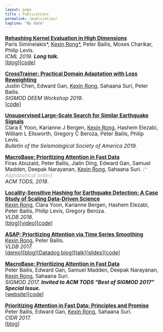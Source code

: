 ```yaml
---
layout: page
title : Publications
permalink: /publication/
tagline: "By date"
---
```

<!--<div class="tagline">
<span class="page-title">Publications</span> <span class="page-tagline"><em>by Date</em></span>
</div>-->
<div class="manual-post" style="font-size: 17px">
<div>
<!--   <div class="manual manual-title">
  <strong>2017</strong>
  </div> -->
 <p>  <div class="manual-content">
  <a  href="/papers/rehashing-icml19.pdf"  style="font-weight: bolder;">
  Rehashing Kernel Evaluation in High Dimensions</a> <br>Paris Siminelakis*, <u class="dotted">Kexin Rong*</u>, Peter Bailis, Moses Charikar, Philip Levis. <br><i> ICML 2019.</i> <i style="font-weight: bolder;"> Long talk.</i>
  <br><span>[<a href="https://dawn.cs.stanford.edu/2019/06/11/rehashing/">blog</a>][<a href="https://github.com/kexinrong/rehashing">code</a>]</span>
  </div>
</p>


 <p>  <div class="manual-content">
  <a  href="https://arxiv.org/abs/1905.02304"  style="font-weight: bolder;">
  CrossTrainer: Practical Domain Adaptation with Loss Reweighting</a><br> Justin Chen, Edward Gan, <u class="dotted">Kexin Rong</u>, Sahaana Suri, Peter Bailis. <br><i> SIGMOD DEEM Workshop 2019</i>.
  <br><span>[<a href="https://github.com/stanford-futuredata/crosstrainer">code</a>]</span>
  </div>
</p>

<p>  <div class="manual-content">
  <a  href="#"  style="font-weight: bolder;">
  Unsupervised Large‐Scale Search for Similar Earthquake Signals</a> <br>Clara E Yoon, Karianne J Bergen, <u class="dotted">Kexin Rong</u>, Hashem Elezabi, William L Ellsworth, Gregory C Beroza, Peter Bailis, Philip Levis. <br><i> Bulletin of the Seismological Society of America 2019.</i> 
  </div>
</p>


<p>  <div class="manual-content">
  <a  href="/papers/macrobase-tods18.pdf"  style="font-weight: bolder;">
      MacroBase: Prioritizing Attention in Fast Data</a><br>Firas Abuzaid, Peter Bailis, Jialin Ding, Edward Gan, Samuel Madden, Deepak Narayanan, <u class="dotted">Kexin Rong</u>, Sahaana Suri. <i style="color:#aaaaaa">(* Alphabetical order)</i> <br><i>ACM TODS, 2018</i>.
  </div>
</p>

   <p>  <div class="manual-content">
  <a  href="/papers/quake-vldb18.pdf"  style="font-weight: bolder;">
      Locality-Sensitive Hashing for Earthquake Detection: A Case Study of Scaling Data-Driven Science</a><br>
      <u class="dotted">Kexin Rong</u>, Clara Yoon, Karianne Bergen, Hashem Elezabi, Peter Bailis, Philip Levis, Gregory Beroza. <br><i>VLDB 2018</i>.<br><span>[<a href="https://dawn.cs.stanford.edu/2018/09/05/quake/">blog</a>][<a href="https://www.youtube.com/watch?v=LXi0TIOOfEY">video</a>][<a href="https://github.com/stanford-futuredata/FAST">code</a>]</span>
  </div>
</p>

   <p>  <div class="manual-content">
  <a href="/papers/asap-vldb17.pdf" style="font-weight: bolder;">
      ASAP: Prioritizing Attention via Time Series Smoothing</a><br>
      <u class="dotted">Kexin Rong</u>, Peter Bailis.<br> <i>VLDB 2017.</i><br>
      <span>[<a href="http://futuredata.stanford.edu/asap/">demo</a>][<a href="http://dawn.cs.stanford.edu/2017/08/07/asap/">blog</a>][<a href="https://www.datadoghq.com/blog/auto-smoother-asap/">Datadog blog</a>][<a href="https://vimeo.com/221062931">talk</a>][<a href="https://speakerdeck.com/futuredata/automating-dashboard-displays-with-asap">slides</a>][<a href="https://github.com/stanford-futuredata/ASAP">code</a>]</span> 
  </div>
</p>


<p>  <div class="manual-content">
	<a href="/papers/macrobase-sigmod17.pdf" style="font-weight: bolder;">
      MacroBase: Prioritizing Attention in Fast Data</a> <br>
      Peter Bailis, Edward Gan, Samuel Madden, Deepak Narayanan, <u class="dotted">Kexin Rong</u>, Sahaana Suri. <br><i>SIGMOD 2017.</i> <i style="font-weight: bolder;"> Invited to ACM TODS "Best of SIGMOD 2017" Special Issue.</i><br><span>[<a href="https://macrobase.stanford.edu/">website</a>][<a href="https://github.com/stanford-futuredata/macrobase">code</a>]</span><br>
  </div>
</p>
<p>  <div class="manual-content">
  <a href="/papers/macrobase-cidr17.pdf" style="font-weight: bolder;">
      Prioritizing Attention in Fast Data: Principles and Promise</a><br>
      Peter Bailis, Edward Gan, <u class="dotted">Kexin Rong</u>, Sahaana Suri. <br><i>CIDR 2017.</i><br>
      <span>[<a href="https://blog.acolyer.org/2017/01/19/prioritizing-attention-in-fast-data-principles-and-promise/">blog</a>]</span>
  </div>
</p>
</div>